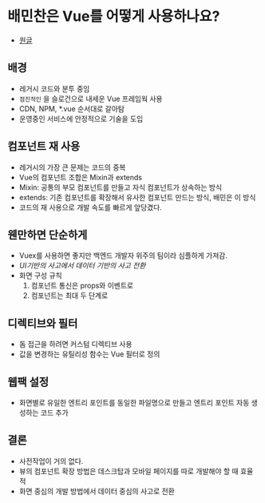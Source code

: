 # 배민찬은 Vue를 어떻게 사용하나요?
- [원글](http://woowabros.github.io/experience/2018/06/07/vue-story-of-baminchan.html)

## 배경
- 레거시 코드와 분투 중임
- `점진적인` 을 슬로건으로 내세운 Vue 프레임웍 사용
- CDN, NPM, *.vue 순서대로 갈아탐
- 운영중인 서비스에 안정적으로 기술을 도입

## 컴포넌트 재 사용
- 레거시의 가장 큰 문제는 코드의 중복
- Vue의 컴포넌트 조합은 Mixin과 extends
- Mixin: 공통의 부모 컴포넌트를 만들고 자식 컴포넌트가 상속하는 방식
- extends: 기존 컴포넌트를 확장해서 유사한 컴포넌트 만드는 방식, 배민은 이 방식
- 코드의 재 사용으로 개발 속도를 빠르게 앞당겼다.

## 웬만하면 단순하게
- Vuex를 사용하면 좋지만 백엔드 개발자 위주의 팀이라 심플하게 가져감.
- *UI기반의 사고에서 데이터 기반의 사고 전환*
- 화면 구성 규칙
    1. 컴포넌트 통신은 props와 이벤트로
    2. 컴포넌트는 최대 두 단계로

## 디렉티브와 필터
- 돔 접근을 하려면 커스텀 디렉티브 사용
- 값을 변경하는 유틸리성 함수는 Vue 필터로 정의

## 웹팩 설정
- 화면별로 유일한 엔트리 포인트를 동일한 파일명으로 만들고 엔트리 포인트 자동 생성하는 코드 추가

## 결론
- 사전작업이 거의 없다.
- 뷰의 컴포넌트 확장 방법은 데스크탑과 모바일 페이지를 따로 개발해야 할 때 효율적
- 화면 중심의 개발 방법에서 데이터 중심의 사고로 전환